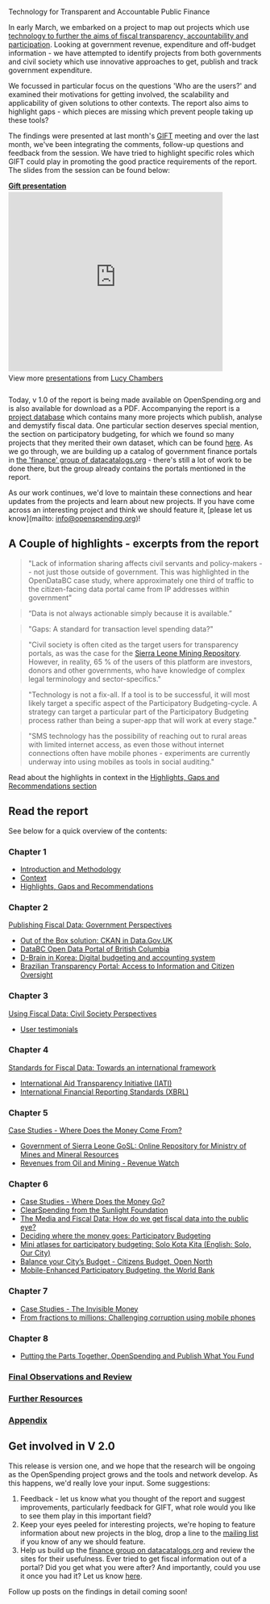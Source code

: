 Technology for Transparent and Accountable Public Finance

In early March, we embarked on a project to map out projects which use [technology to further the aims of fiscal transparency, accountability and participation](http://openspending.org/blog/2012/03/12/technology-for-fiscal-transparency-where-next.html). Looking at government revenue, expenditure and off-budget information - we have attempted to identify projects from both governments and civil society which use innovative approaches to get, publish and track government expenditure. 

We focussed in particular focus on the questions 'Who are the users?' and examined their motivations for getting involved, the scalability and applicability of given solutions to other contexts. The report also aims to highlight gaps - which pieces are missing which prevent people taking up these tools?

The findings were presented at last month's [GIFT](http://fiscaltransparency.net/) meeting and over the last month, we've been integrating the comments, follow-up questions and feedback from the session. We have tried to highlight specific roles which GIFT could play in promoting the good practice requirements of the report. The slides from the session can be found below:

<div style="width:425px" id="__ss_12607771"> <strong style="display:block;margin:12px 0 4px"><a href="http://www.slideshare.net/lucyfedia/gift-presentation-12607771" title="Gift presentation" target="_blank">Gift presentation</a></strong> <iframe src="http://www.slideshare.net/slideshow/embed_code/12607771" width="425" height="355" frameborder="0" marginwidth="0" marginheight="0" scrolling="no" allowfullscreen></iframe> <div style="padding:5px 0 12px"> View more <a href="http://www.slideshare.net/" target="_blank">presentations</a> from <a href="http://www.slideshare.net/lucyfedia" target="_blank">Lucy Chambers</a> </div> </div>

Today, v 1.0  of the report is being made available on OpenSpending.org and is also available for download as a PDF. Accompanying the report is a [project database](https://docs.google.com/spreadsheet/ccc?key=0AvoV_cBqwo28dDBHNUJaWUFLQS1rNDY3YWFBcU5VQ0E&pli=1#gid=0) which contains many more projects which publish, analyse and demystify fiscal data. One particular section deserves special mention, the section on participatory budgeting, for which we found so many projects that they merited their own dataset, which can be found [here](https://docs.google.com/spreadsheet/ccc?key=0AvoV_cBqwo28dE9fZy02NEt2UGxPTnRQMTEzaUhTOGc#gid=4). As we go through, we are building up a catalog of government finance portals in [the 'finance' group of datacatalogs.org](http://datacatalogs.org/group/finance) - there's still a lot of work to be done there, but the group already contains the portals mentioned in the report. 

As our work continues, we'd love to maintain these connections and hear updates from the projects and learn about new projects. If you have come across an interesting project and think we should feature it, [please let us know](mailto: info@openspending.org)! 

## A Couple of highlights - excerpts from the report

> "Lack of information sharing affects civil servants and policy-makers -- not just those outside of government. This was highlighted in the OpenDataBC case study, where approximately one third of traffic to the citizen-facing data portal came from IP addresses within government"

> “Data is not always actionable simply because it is available.”

> "Gaps: A standard for transaction level spending data?"

> "Civil society is often cited as the target users for transparency portals, as was the case for the [Sierra Leone Mining Repository](http://sierraleone.revenuesystems.org/login/auth). However, in reality, 65 % of the users of this platform are investors, donors and other governments, who have knowledge of complex legal terminology and sector-specifics."

> "Technology is not a fix-all. If a tool is to be successful, it will most likely target a specific aspect of the Participatory Budgeting-cycle. A strategy can target a particular part of the Participatory Budgeting process rather than being a super-app that will work at every stage."

> "SMS technology has the possibility of reaching out to rural areas with limited internet access, as even those without internet connections often have mobile phones - experiments are currently underway into using mobiles as tools in social auditing."

Read about the highlights in context in the [Highlights, Gaps and Recommendations section](http://openspending.org/resources/gift/chapter1-3.html)

## Read the report

See below for a quick overview of the contents: 

### Chapter 1
* [Introduction and Methodology](http://openspending.org/resources/gift/chapter1.html)
* [Context](http://openspending.org/resources/gift/chapter1-2.html)
* [Highlights, Gaps and Recommendations](http://openspending.org/resources/gift/chapter1-3.html)
### Chapter 2
[Publishing Fiscal Data: Government Perspectives](http://openspending.org/resources/gift/chapter2-intro.html)
* [Out of the Box solution: CKAN in Data.Gov.UK](http://openspending.org/resources/gift/chapter2-1.html)
* [DataBC Open Data Portal of British Columbia](http://openspending.org/resources/gift/chapter2-2.html)
* [D-Brain in Korea: Digital budgeting and accounting system](http://openspending.org/resources/gift/chapter2-3.html)
* [Brazilian Transparency Portal: Access to Information and Citizen Oversight](http://openspending.org/resources/gift/chapter2-4.html)
### Chapter 3
[Using Fiscal Data: Civil Society Perspectives](http://openspending.org/resources/gift/chapter3-intro.html)
* [User testimonials](http://openspending.org/resources/gift/chapter3-1.html)
### Chapter 4
[Standards for Fiscal Data:  Towards an international framework](http://openspending.org/resources/gift/chapter4-intro.html)
* [International Aid Transparency Initiative (IATI)](http://openspending.org/resources/gift/chapter4-1.html)
* [International Financial Reporting Standards (XBRL)](http://openspending.org/resources/gift/chapter4-intro.html)
### Chapter 5
[Case Studies - Where Does the Money Come From?](http://openspending.org/resources/gift/chapter5-intro.html)
* [Government of Sierra Leone GoSL: Online Repository for Ministry of Mines and Mineral Resources](http://openspending.org/resources/gift/chapter5-1.html)
* [Revenues from Oil and Mining - Revenue Watch](http://openspending.org/resources/gift/chapter5-2.html)
### Chapter 6
* [Case Studies - Where Does the Money Go?](http://openspending.org/resources/gift/chapter6-intro.html)
* [ClearSpending from the Sunlight Foundation](http://openspending.org/resources/gift/chapter6-1.html)
* [The Media and Fiscal Data: How do we get fiscal data into the public eye?](http://openspending.org/resources/gift/chapter6-2.html)
* [Deciding where the money goes: Participatory Budgeting](http://openspending.org/resources/gift/chapter6-3.html)
* [Mini atlases for participatory budgeting: Solo Kota Kita (English: Solo, Our City)](http://openspending.org/resources/gift/chapter6-4.html)
* [Balance your City’s Budget - Citizens Budget, Open North](http://openspending.org/resources/gift/chapter6-5.html)
* [Mobile-Enhanced Participatory Budgeting, the World Bank](http://openspending.org/resources/gift/chapter6-6.html)
### Chapter 7 
* [Case Studies - The Invisible Money](http://openspending.org/resources/gift/chapter7-intro.html)
* [From fractions to millions: Challenging corruption using mobile phones](http://openspending.org/resources/gift/chapter7-1.html)
### Chapter 8 
* [Putting the Parts Together, OpenSpending and Publish What You Fund](http://openspending.org/resources/gift/chapter8-intro.html)
### [Final Observations and Review](http://openspending.org/resources/gift/chapter9-intro.html)
### [Further Resources](http://openspending.org/resources/gift/bibliography.html)
### [Appendix](http://openspending.org/resources/gift/chapter10-intro.html)

## Get involved in V 2.0

This release is version one, and we hope that the research will be ongoing as the OpenSpending project grows and the tools and network develop. As this happens, we'd really love your input. Some suggestions: 

1. Feedback - let us know what you thought of the report and suggest improvements, particularly feedback for GIFT, what role would you like to see them play in this important field? 
2. Keep your eyes peeled for interesting projects, we're hoping to feature information about new projects in the blog, drop a line to the [mailing list](http://lists.okfn.org/mailman/listinfo/openspending) if you know of any we should feature. 
3. Help us build up the [finance group on datacatalogs.org](http://datacatalogs.org/group/finance) and review the sites for their usefulness. Ever tried to get fiscal information out of a portal? Did you get what you were after? And importantly, could you use it once you had it? Let us know [here](https://docs.google.com/spreadsheet/viewform?formkey=dGNXNVFXdDlPNlRDaXB2bXc0aGR5UVE6MQ#gid=0).

Follow up posts on the findings in detail coming soon!